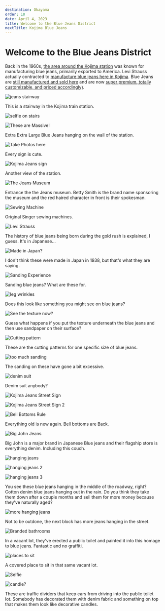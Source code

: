 ```yaml
---
destination: Okayama
order: 10
date: April 4, 2023
title: Welcome to the Blue Jeans District
nextTitle: Kojima Blue Jeans
---
```


# Welcome to the Blue Jeans District

Back in the 1960s, [the area around the Kojima station](https://www.japan.travel/en/japan-magazine/exploring-jeans-street-in-kojima-city-dyed-in-indigo/) was known for manufacturing blue jeans, primarily exported to America. Levi Strauss actually contracted to [manufacture blue jeans here in Kojima](https://foundland.com/journal/kojima-japan-s-denim-capital/). Blue Jeans are [still manufactured and sold here](https://www.okayama-japan.jp/en/spot/906) and are now [super premium, totally customizable, and priced accordingly)](https://www.vogue.com/article/best-japanese-denim-brands-selvedge-jeans).


![jeans stairway](/assets/okayama/PXL_20230418_045717351.MP.jpg)

This is a stairway in the Kojima train station. 

![selfie on stairs](/assets/okayama/PXL_20230418_045738342.MP.jpg)

![These are Massive!](/assets/okayama/PXL_20230418_045759737.MP.jpg)

Extra Extra Large Blue Jeans hanging on the wall of the station.

![Take Photos here](/assets/okayama/PXL_20230418_045811762.jpg)

Every sign is cute.

![Kojima Jeans sign](/assets/okayama/PXL_20230418_045817115.MP.jpg)

Another view of the station.

![The Jeans Museum](/assets/okayama/PXL_20230418_052106994.jpg)

Entrance the the Jeans museum. Betty Smith is the brand name sponsoring the museum and the red haired character in front is their spokesman.

![Sewing Machine](/assets/okayama/PXL_20230418_052155510.jpg)

Original Singer sewing machines.

![Levi Strauss](/assets/okayama/PXL_20230418_052230465.MP.jpg)

The history of blue jeans being born during the gold rush is explained, I guess. It's in Japanese...

![Made in Japan?](/assets/okayama/PXL_20230418_052742495.jpg)

I don't think these were made in Japan in 1938, but that's what they are saying.

![Sanding Experience](/assets/okayama/PXL_20230418_054029682.jpg)

Sanding blue jeans? What are these for.

![leg wrinkles](/assets/okayama/PXL_20230418_054036893.jpg)

Does this look like something you might see on blue jeans?

![See the texture now?](/assets/okayama/PXL_20230418_054041282.jpg)

Guess what happens if you put the texture underneath the blue jeans and then use sandpaper on their surface?

![Cutting pattern](/assets/okayama/PXL_20230418_054620397.jpg)

These are the cutting patterns for one specific size of blue jeans. 

![too much sanding](/assets/okayama/PXL_20230418_054823279.jpg)

The sanding on these have gone a bit excessive. 

![denim suit](/assets/okayama/PXL_20230418_054855724.jpg)

Denim suit anybody?

![Kojima Jeans Street Sign](/assets/okayama/PXL_20230418_063205974.jpg)

![Kojima Jeans Street Sign 2](/assets/okayama/PXL_20230418_063234381.jpg)

![Bell Bottoms Rule](/assets/okayama/PXL_20230418_063445597.jpg)

Everything old is new again. Bell bottoms are Back.

![Big John Jeans](/assets/okayama/PXL_20230418_063848800.jpg)

Big John is a major brand in Japanese Blue jeans and their flagship store is everything denim. Including this couch.

![hanging jeans](/assets/okayama/PXL_20230418_070551966.jpg)

![hanging jeans 2](/assets/okayama/PXL_20230418_070601937.MP.jpg)

![hanging jeans 3](/assets/okayama/PXL_20230418_070641674.jpg)

You see these blue jeans hanging in the middle of the roadway, right? Cotton denim blue jeans hanging out in the rain. Do you think they take them down after a couple months and sell them for more money because they've naturally aged?

![more hanging jeans](/assets/okayama/PXL_20230418_070841033.jpg)

Not to be outdone, the next block has more jeans hanging in the street.

![Branded bathrooms](/assets/okayama/PXL_20230418_070941730.jpg)

In a vacant lot, they've erected a public toilet and painted it into this homage to blue jeans. Fantastic and no graffiti.

![places to sit](/assets/okayama/PXL_20230418_070941852.jpg)

A covered place to sit in that same vacant lot.

![Selfie](/assets/okayama/PXL_20230418_070958250.jpg)

![candle?](/assets/okayama/PXL_20230418_071349742.PORTRAIT.jpg)

These are traffic dividers that keep cars from driving into the public toilet lot. Somebody has decorated them with denim fabric and something on top that makes them look like decorative candles.
